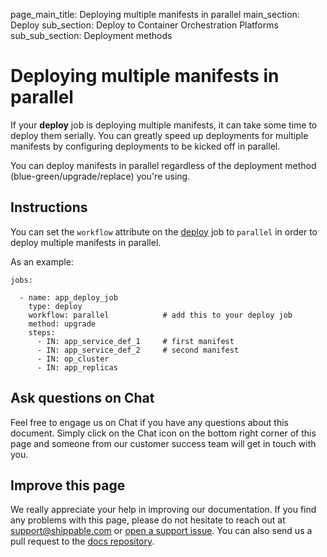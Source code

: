 page_main_title: Deploying multiple manifests  in parallel
main_section: Deploy
sub_section: Deploy to Container Orchestration Platforms
sub_sub_section: Deployment methods

# Deploying multiple manifests in parallel

If your **deploy** job is deploying multiple manifests, it can take some time to deploy them serially. You can greatly speed up deployments for multiple manifests by configuring deployments to be kicked off in parallel.

You can deploy manifests in parallel regardless of the deployment method (blue-green/upgrade/replace) you're using.

## Instructions

You can set the `workflow` attribute on the [deploy](/platform/workflow/job/deploy) job to `parallel` in order to deploy multiple manifests in parallel.

As an example:

```
jobs:

  - name: app_deploy_job
    type: deploy
    workflow: parallel            # add this to your deploy job
    method: upgrade               
    steps:
      - IN: app_service_def_1     # first manifest
      - IN: app_service_def_2     # second manifest
      - IN: op_cluster
      - IN: app_replicas
```


## Ask questions on Chat

Feel free to engage us on Chat if you have any questions about this document. Simply click on the Chat icon on the bottom right corner of this page and someone from our customer success team will get in touch with you.

## Improve this page

We really appreciate your help in improving our documentation. If you find any problems with this page, please do not hesitate to reach out at [support@shippable.com](mailto:support@shippable.com) or [open a support issue](https://www.github.com/Shippable/support/issues). You can also send us a pull request to the [docs repository](https://www.github.com/Shippable/docs).
